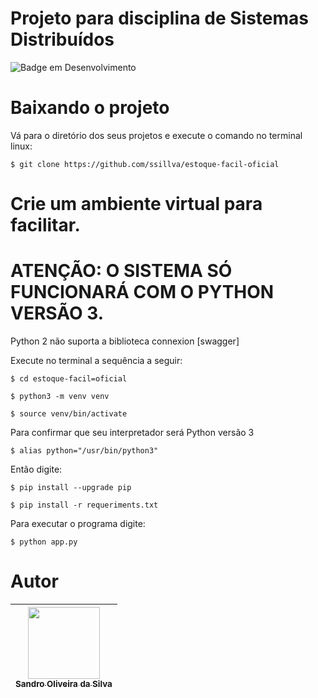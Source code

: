 # Projeto para disciplina de Sistemas Distribuídos

![Badge em Desenvolvimento](http://img.shields.io/static/v1?label=STATUS&message=EM%20DESENVOLVIMENTO&color=GREEN&style=for-the-badge)
# Baixando o projeto

Vá para o diretório dos seus projetos e execute o comando no terminal linux:
```console
$ git clone https://github.com/ssillva/estoque-facil-oficial
```
# Crie um ambiente virtual para facilitar.
# ATENÇÃO: O SISTEMA SÓ FUNCIONARÁ COM O PYTHON VERSÃO 3. 

Python 2 não suporta a biblioteca connexion [swagger]

Execute no terminal a sequência a seguir:
```console
$ cd estoque-facil=oficial
```
```console
$ python3 -m venv venv

$ source venv/bin/activate
```
Para confirmar que seu interpretador será Python versão 3
```console
$ alias python="/usr/bin/python3"
```
Então digite:

```console
$ pip install --upgrade pip

$ pip install -r requeriments.txt
```

Para executar o programa digite:

```console
$ python app.py
```


# Autor
| [<img loading="lazy" src="https://avatars.githubusercontent.com/u/11522653?v=4" width=115><br><sub>Sandro Oliveira da Silva</sub>](https://github.com/ssillva) |
|:--------------------------------------------------------------------------------------------------------------------------------------------------------------------:|